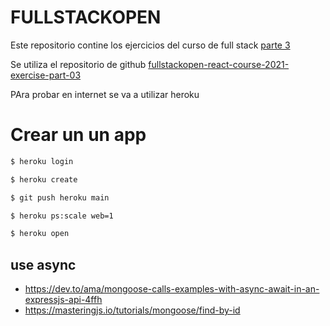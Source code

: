 # FULLSTACKOPEN

Este repositorio contine los ejercicios del curso de full stack [parte 3](https://fullstackopen.com/es/part3/node_js_y_express#ejercicios-3-1-3-6)

Se utiliza el repositorio de github [fullstackopen-react-course-2021-exercise-part-03](https://github.com/dugalman/fullstackopen-react-course-2021-exercise-part-03)

PAra probar en internet se va a utilizar heroku

# Crear un un app
```sh
$ heroku login

$ heroku create

$ git push heroku main

$ heroku ps:scale web=1

$ heroku open
```

## use async
- https://dev.to/ama/mongoose-calls-examples-with-async-await-in-an-expressjs-api-4ffh
- https://masteringjs.io/tutorials/mongoose/find-by-id